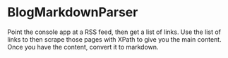 # BlogMarkdownParser

Point the console app at a RSS feed, then get a list of links. 
Use the list of links to then scrape those pages with XPath to give you the main content. 
Once you have the content, convert it to markdown.
